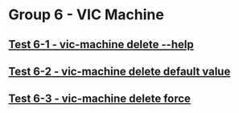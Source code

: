 Group 6 - VIC Machine
=======


[Test 6-1 - vic-machine delete --help](6-1-Help.md)
-
[Test 6-2 - vic-machine delete default value](6-2-Default.md)
-
[Test 6-3 - vic-machine delete force](6-3-Delete.md)
-